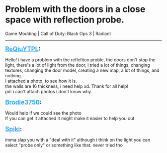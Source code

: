 # Problem with the doors in a close space with reflection probe.
Game Modding | Call of Duty: Black Ops 3 | Radiant

---
<p class="archive-user"><strong style="font-size: 1.4em;"><span style="text-decoration: underline;text-decoration-color: #34a7f9;"><span style="color:#34a7f9;">ReQiuYTPL</span></span>:</strong></p>

<p class="archive-post">Hello! i have a problem with the refleftion proble, the doors don&#39;t stop the light, there&#39;s a lot of light from the door, i tried a lot of things, changing textures, changing the door model, creating a new map, a lot of things, and nothing.<br />I attached a photo, to see how it is.<br />the walls are 16 thickness, i need help xd. Thank for all help!<br />pd: i can&#39;t attach photos i don&#39;t know why.</p>
<p class="archive-user"><strong style="font-size: 1.4em;"><span style="text-decoration: underline;text-decoration-color: #34a7f9;"><span style="color:#34a7f9;">Brodie3750</span></span>:</strong></p>

<p class="archive-post">Would help if we could see the photo<br />If you can get it attached it might make it easier to help you out</p>
<p class="archive-user"><strong style="font-size: 1.4em;"><span style="text-decoration: underline;text-decoration-color: #34a7f9;"><span style="color:#34a7f9;">Spiki</span></span>:</strong></p>

<p class="archive-post">imma slap you with a &quot;deal with it&quot; although i think on the light you can select &quot;probe only&quot; or something like that. never tried tho</p>

